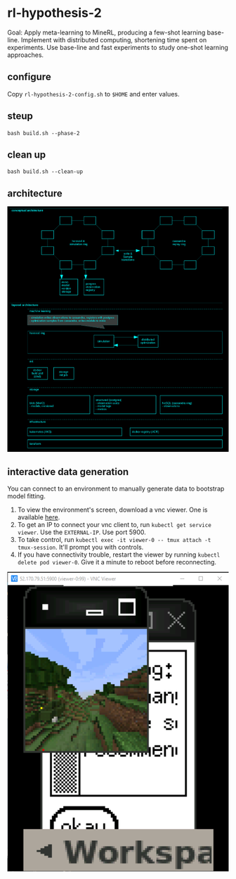# rl-hypothesis-2

Goal: Apply meta-learning to MineRL, producing a few-shot learning base-line. Implement with distributed computing, shortening time spent on experiments. Use base-line and fast experiments to study one-shot learning approaches. 

## configure

Copy `rl-hypothesis-2-config.sh` to `$HOME` and enter values. 

## steup

```
bash build.sh --phase-2
```

## clean up

```
bash build.sh --clean-up
```

## architecture 

![arch1](notes/images/rl2-arch1.png)

## interactive data generation

You can connect to an environment to manually generate data to bootstrap model fitting.
1. To view the environment's screen, download a vnc viewer. One is available [here](https://www.realvnc.com/en/). 
2. To get an IP to connect your vnc client to, run `kubectl get service viewer`. Use the `EXTERNAL-IP`. Use port 5900.
3. To take control, run `kubectl exec -it viewer-0 -- tmux attach -t tmux-session`. It'll prompt you with controls.
4. If you have connectivity trouble, restart the viewer by running `kubectl delete pod viewer-0`. Give it a minute to reboot before reconnecting. 

![screen1](notes/images/rl-screen1.png) 

